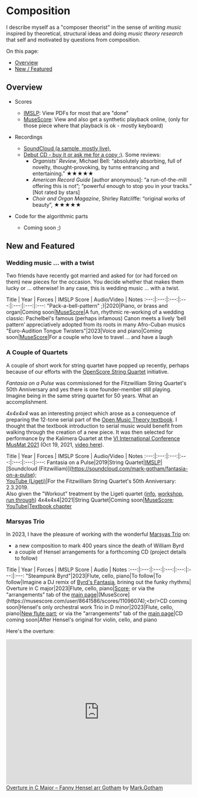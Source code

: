 # Composition

I describe myself as a "composer theorist" in the sense of *writing music* inspired by theoretical, structural ideas and doing *music theory research* that self and motivated by questions from composition.

On this page:

- [Overview](#overview)
- [New / Featured](#new-and-featured)


## Overview

  - Scores
     - [IMSLP](https://imslp.org/wiki/Category:Gotham%2C_Mark): View PDFs for most that are "done"
     - [MuseScore](https://musescore.com/user/8641586/): View and also get a synthetic playback online, (only for those piece where that playback is ok - mostly keyboard)

  - Recordings
     - [SoundCloud (a sample, mostly live)](https://soundcloud.com/mark-gotham),
     - [Debut CD - buy it or ask me for a copy :)](https://www.regent-records.co.uk/product/utrumne-est-ornatum/). Some reviews:
	     - *Organists’ Review*, Michael Bell: “absolutely absorbing, full of novelty, thought-provoking, by turns entrancing and entertaining.” ★★★★★
	     - *American Record Guide* [author anonymous]: “a run-of-the-mill offering this is not”; “powerful enough to stop you in your tracks.” [Not rated by stars]
	     - *Choir and Organ Magazine*, Shirley Ratcliffe: “original works of beauty”, ★★★★★

  - Code for the algorithmic parts
     - Coming soon ;)


## New and Featured

### Wedding music ... with a twist

Two friends have recently got married and asked for (or had forced on them) new pieces for the occasion.
You decide whether that makes them lucky or ... otherwise!
In any case, this is wedding music ... with a twist.

Title | Year | Forces | IMSLP Score | Audio/Video | Notes
:---:|:---:|:---:|:---:|:---:|:---:|:---:
"Pack-a-bell-pattern" ;)|2020|Piano, or brass and organ|Coming soon|[MuseScore](https://musescore.com/user/8641586/scores/6177913)|A fun, rhythmic re-working of a wedding classic: Pachelbel's famous (perhaps infamous) Canon meets a lively ‘bell pattern’ appreciatively adopted from its roots in many Afro-Cuban musics
"Euro-Audition Tongue Twisters"|2023|Voice and piano|Coming soon|[MuseScore](https://musescore.com/user/8641586/sets/6408997)|For a couple who love to travel ... and have a laugh

### A Couple of Quartets

A couple of short work for string quartet have popped up recently,
perhaps because of our efforts with the [OpenScore String Quartet](https://musescore.com/openscore-string-quartets) initiative.

*Fantasia on a Pulse* was commissioned for the Fitzwilliam String Quartet's 50th Anniversary and yes there is one founder-member still playing.
Imagine being in the same string quartet for 50 years. What an accomplishment.

*4x4x4x4* was an interesting project which arose as a consequence of preparing the 12-tone serial part of the [Open Music Theory textbook](https://viva.pressbooks.pub/openmusictheory/).
I thought that the textbook introduction to serial music would benefit from walking through the creation of a new piece.
It was then selected for performance by the Kalimera Quartet at the [VI International Conference MusMat 2021](https://musmat.org/congresso/2021-2/) (Oct 19, 2021, [video here](https://youtu.be/NKtgcLea8nk?feature=shared&t=1873)).

Title | Year | Forces | IMSLP Score | Audio/Video | Notes
:---:|:---:|:---:|:---:|:---:|:---:|:---:
Fantasia on a Pulse|2019|String Quartet|[IMSLP](https://imslp.org/wiki/Fantasia_on_a_Pulse_(Gotham%2C_Mark))|[Soundcloud (Fitzwilliam)](https://soundcloud.com/mark-gotham/fantasia-on-a-pulse);<br>[YouTube (Ligeti)](https://youtu.be/zEGfcsScdoc)|For the Fitzwilliam String Quartet's 50th Anniversary: 2.3.2019.<br>Also given the "Workout" treatment by the Ligeti quartet ([info](https://ligetiquartet.com/workout/sessions/mark-gotham-fantasia-upon-pulse), [workshop](https://youtu.be/nBYIHuvqvxQ), [run through](https://youtu.be/zEGfcsScdoc))
4x4x4x4|2021|String Quartet|Coming soon|[MuseScore](https://musescore.com/user/8641586/scores/6803044);<br/>[YouTube](https://youtu.be/NKtgcLea8nk?feature=shared&t=1873)|[Textbook chapter](https://viva.pressbooks.pub/openmusictheory/chapter/composing-with-twelve-tones/)

### Marsyas Trio

In 2023, I have the pleasure of working with the
wonderful [Marsyas Trio](https://www.marsyastrio.com/)
on:

- a new composition to mark 400 years since the death of William Byrd
- a couple of Hensel arrangements for a forthcoming CD (project details to follow)

Title | Year | Forces | IMSLP Score | Audio | Notes
:---:|:---:|:---:|:---:|:---:|:---:|:---:
"Steampunk Byrd"|2023|Flute, cello, piano|To follow|To follow|Imagine a DJ remix of [Byrd's Fantasia](https://imslp.org/wiki/Praeludium_%26_Fantasia%2C_FVB_100%2C_52_(Byrd%2C_William)), brining out the funky rhythms|
Overture in C major|2023|Flute, cello, piano|[Score](https://s9.imslp.org/files/imglnks/usimg/3/3b/IMSLP860693-PMLP1350063-Hensel_Overture_arr_Gotham_Piano-Score.pdf); or via the "arrangements" tab of the [main page](https://imslp.org/wiki/Overture_in_C_major_(Hensel%2C_Fanny))|[MuseScore](https://musescore.com/user/8641586/scores/11096074);<br/>CD coming soon|Hensel's only orchestral work
Trio in D minor|2023|Flute, cello, piano|[New flute part](https://s9.imslp.org/files/imglnks/usimg/d/df/IMSLP865724-PMLP70387-Hensel_Trio_Flute_part.pdf); or via the "arrangements" tab of the [main page](https://imslp.org/wiki/Piano_Trio,_Op.11_(Hensel,_Fanny))|CD coming soon|After Hensel's original for violin, cello, and piano

Here's the overture:

<iframe width="100%" height="394" src="https://musescore.com/user/8641586/scores/11096074/embed" frameborder="0" allowfullscreen allow="autoplay; fullscreen"></iframe><span><a href="https://musescore.com/user/8641586/scores/11096074" target="_blank">Overture in C Major – Fanny Hensel arr Gotham</a> by <a href="https://musescore.com/user/8641586">Mark.Gotham</a></span>